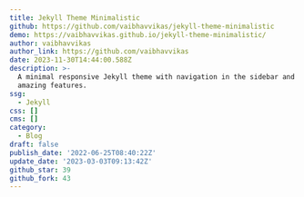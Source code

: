 ```yaml
---
title: Jekyll Theme Minimalistic
github: https://github.com/vaibhavvikas/jekyll-theme-minimalistic
demo: https://vaibhavvikas.github.io/jekyll-theme-minimalistic/
author: vaibhavvikas
author_link: https://github.com/vaibhavvikas
date: 2023-11-30T14:44:00.588Z
description: >-
  A minimal responsive Jekyll theme with navigation in the sidebar and many more
  amazing features.
ssg:
  - Jekyll
css: []
cms: []
category:
  - Blog
draft: false
publish_date: '2022-06-25T08:40:22Z'
update_date: '2023-03-03T09:13:42Z'
github_star: 39
github_fork: 43
---
```

